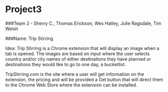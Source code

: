# Project3

###Team 2 - Sherry C., Thomas Erickson, Wes Hatley, Julie Ragsdale, Tim Welsh

###Name: Trip Stirring

Idea: Trip Stirring is a Chrome extension that will display an image when a tab is opened. The images are based on input where the user selects country and/or city names of either destinations they have planned or destinations they would like to go to one day, a bucketlist.

TripStirring.com is the site where a user will get information on the extension, the pricing and will be provided a Get button that will direct them to the Chrome Web Store where the extension can be installed.  

